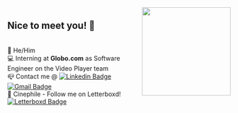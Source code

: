 <img align='right' src='https://raw.githubusercontent.com/pedrochamberlain/pedrochamberlain/main/mario_head.gif' width='200"'>

## Nice to meet you! 👋
 <br/>🍔&nbsp;He/Him
 <br/>💻&nbsp;Interning at **Globo.com** as Software Engineer on the Video Player team
 <br/>📪&nbsp;Contact me @&nbsp;[![Linkedin Badge](https://img.shields.io/badge/-PedroChamberlain-blue?style=flat&logo=Linkedin&logoColor=white&link=https://www.linkedin.com/in/pedro-chamberlain-199304167/)](https://www.linkedin.com/in/pedro-chamberlain-199304167/)&nbsp;[![Gmail Badge](https://img.shields.io/badge/-pedrochmatos@gmail.com-c14438?style=flat&logo=Gmail&logoColor=white&link=mailto:pedrochmatos@gmail.com)](mailto:pedrochmatos@gmail.com)
 <br/>🎥&nbsp;Cinephile - Follow me on Letterboxd!&nbsp;[![Letterboxd Badge](https://img.shields.io/badge/-pedrochambs-21282f?style=flat&logo=Letterboxd&logoColor=white&link=https://www.letterboxd.com/pedrochambs/)](https://www.letterboxd.com/pedrochambs/)
